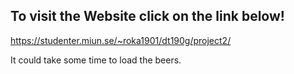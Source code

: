 ## To visit the Website click on the link below!

https://studenter.miun.se/~roka1901/dt190g/project2/

It could take some time to load the beers.
